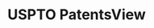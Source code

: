 ---
bigquery: https://console.cloud.google.com/bigquery?p=patents-public-data&d=patentsview&page=dataset
citation: Attribution should be given to PatentsView for use, distribution, or derivative
  works.
code: https://github.com/CSSIP-AIR/PatentsView-Code-Snippets/
contributors: USPTO
cost: None
description: 'PatentsView includes US patent data including raw data (summaries, applications,
  pregrant applications), disambugations of inventors and assignees, and inventor
  gender estimates.  Also foreign priority data, # of figures and sheets, and government
  interest statements.'
documentation: https://patentsview.org/query/builder-faqs
last_edit: 04/07/2022, 23:43:28
location: https://patentsview.org/
maintained_by: USPTO
record_creation_timestamp: 12/2/2020 17:20:46
schema_fields:
- contract_award_number
- exemplary
- subcategory_id
- classification_status
- disamb_assignee_id_20190312
- num
- assignee_id
- relkind
- num_claims
- disamb_inventor_id_20200331
- disamb_assignee_id_20191231
- disamb_inventor_id_20180528
- lawyer_id
- term_grant
- patent_id
- ipc_class
- disamb_assignee_id_20181127
- latlong
- lname
- state_fips
- male
- lapse_of_patent
- rel_id
- disamb_inventor_id_20200630
- id
- doc_type
- designation
- f371_date
- section_id
- section
- disamb_assignee_id_20190820
- filename
- doctype
- level_three
- disamb_assignee_id_20200929
- reldocno
- main_group
- uuid
- kind
- term_extension
- disamb_inventor_id_20200929
- inventor_id
- location_id
- disclaimer_date
- field_title
- dependent
- subclass
- attribution_status
- city
- name
- variety
- gi_statement
- _371_date
- disamb_inventor_id_20190820
- subgroup_id
- male_flag
- county_fips
- rawinventor_id
- subclass_id
- mainclass_id
- classification_level
- withdrawn
- _102_date
- citation_id
- county
- disamb_inventor_id_20191231
- classification_value
- level_two
- type
- rule_47
- role
- disamb_inventor_id_20171226
- sector_title
- term_disclaimer
- rawassignee_id
- text
- organization
- category_id
- name_first
- disamb_inventor_id_20181127
- name_last
- action_date
- disamb_assignee_id_20200630
- series_code
- disamb_inventor_id_20171003
- fname
- number
- length
- applicant_type
- date
- subgroup
- abstract
- disamb_inventor_id_20170307
- status
- country
- symbol_position
- disamb_inventor_id_20201229
- num_figures
- num_sheets
- f102_date
- deceased
- disamb_inventor_id_20170808
- application_id
- classification_data_source
- group_id
- rawlocation_id
- sequence
- title
- latin_name
- level_one
- field_id
- state
- latitude
- organization_id
- disamb_inventor_id_20190312
- disamb_assignee_id_20191008
- disamb_assignee_id_20200331
- country_transformed
- group
- subsection_id
- publication_number
- longitude
- disamb_inventor_id_20191008
- ipc_version_indicator
- category
shortname: patentsview
tags:
- disambiguation
- United States
- gender
terms_of_use: Creative Commons Attribution 4.0 International License.
timeframe: 1963-1999
title: USPTO PatentsView
uuid: cf1780b1-e265-4e49-8d1d-83b9cfe0fd9a
---